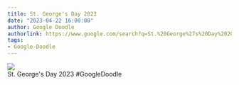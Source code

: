 ```yaml
---
title: St. George's Day 2023
date: "2023-04-22 16:00:00"
author: Google Doodle
authorlink: https://www.google.com/search?q=St.%20George%27s%20Day%202023
tags:
- Google-Doodle
---
```

<img src="https://www.google.com/logos/doodles/2023/st-georges-day-2023-6753651837110037-l.png" referrerpolicy="no-referrer"><br>St. George's Day 2023 #GoogleDoodle